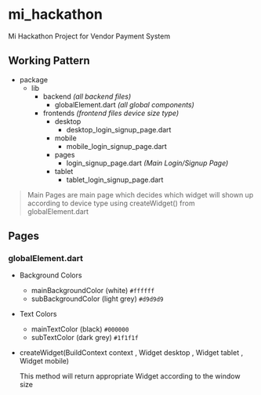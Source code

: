 # mi_hackathon

Mi Hackathon Project for Vendor Payment System

## Working Pattern

- package
    - lib
        - backend  *(all backend files)*
            - globalElement.dart *(all global components)*
        - frontends *(frontend files device size type)*
            - desktop 
                - desktop_login_signup_page.dart
            - mobile
                - mobile_login_signup_page.dart
            - pages
                - login_signup_page.dart *(Main Login/Signup Page)*
            - tablet
                - tablet_login_signup_page.dart

> Main Pages are main page which decides which widget will shown up according to device type using createWidget() from globalElement.dart

## Pages
### **globalElement.dart**
- Background Colors
    - mainBackgroundColor (white) `#ffffff` 
    - subBackgroundColor (light grey) `#d9d9d9` 

- Text Colors
    - mainTextColor (black) `#000000`
    - subTextColor (dark grey) `#1f1f1f`

- createWidget(BuildContext context , Widget desktop , Widget tablet , Widget mobile)

  This method will return appropriate Widget according to the window size